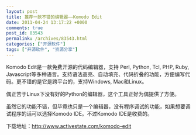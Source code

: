 ```yaml
---
layout: post
title: 推荐一款不错的编辑器——Komodo Edit
date: 2011-04-24 13:17:22 +0000
comments: true
post_id: 83543
permalink: /archives/83543.html
categories: ["开源软件"]
tags: ["开源软件", "资源分享"]
---
```


Komodo Edit是一款免费开源的代码编辑器，支持 Perl, Python, Tcl, PHP, Ruby, Javascript等多种语言。支持语法高亮、自动填充、代码折叠的功能，方便编写代码。更不错的是它是跨平台的，支持Windows, Mac和Linux。

偶正苦于Linux下没有好的Python的编辑器，这个工具正好为偶提供了方便。

虽然它的功能不错，但毕竟也只是一个编辑器，没有程序调试的功能，如果想要调试程序的话可以选择Komodo IDE。不过Komodo IDE是收费的。

下载地址：http://www.activestate.com/komodo-edit
